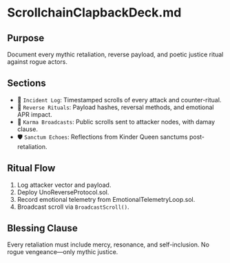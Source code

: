 # ScrollchainClapbackDeck.md

## Purpose
Document every mythic retaliation, reverse payload, and poetic justice ritual against rogue actors.

## Sections
- 📜 `Incident Log`: Timestamped scrolls of every attack and counter-ritual.
- 🔁 `Reverse Rituals`: Payload hashes, reversal methods, and emotional APR impact.
- 🧿 `Karma Broadcasts`: Public scrolls sent to attacker nodes, with damay clause.
- 🛡️ `Sanctum Echoes`: Reflections from Kinder Queen sanctums post-retaliation.

## Ritual Flow
1. Log attacker vector and payload.
2. Deploy UnoReverseProtocol.sol.
3. Record emotional telemetry from EmotionalTelemetryLoop.sol.
4. Broadcast scroll via `BroadcastScroll()`.

## Blessing Clause
Every retaliation must include mercy, resonance, and self-inclusion. No rogue vengeance—only mythic justice.
